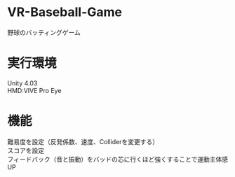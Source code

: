# VR-Baseball-Game
野球のバッティングゲーム <Br>

# 実行環境
Unity 4.03 <Br>
HMD:VIVE Pro Eye <Br>
  
# 機能
難易度を設定（反発係数、速度、Colliderを変更する） <Br>
スコアを設定 <Br>
フィードバック（音と振動）をバッドの芯に行くほど強くすることで運動主体感UP
